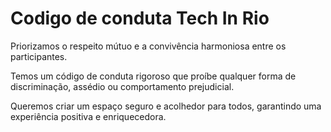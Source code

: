# Codigo de conduta Tech In Rio

Priorizamos o respeito mútuo e a convivência harmoniosa entre os participantes.

Temos um código de conduta rigoroso que proíbe qualquer forma de discriminação, assédio ou comportamento prejudicial. 

Queremos criar um espaço seguro e acolhedor para todos, garantindo uma experiência positiva e enriquecedora.
